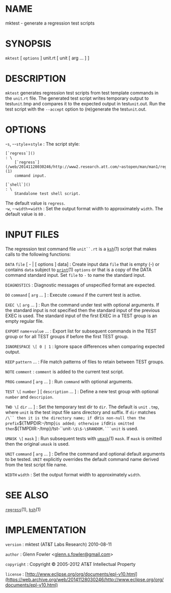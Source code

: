 # NAME

mktest - generate a regression test scripts

# SYNOPSIS

`mktest` \[ `options` \] unit.rt \[ unit \[ arg ... \] \]

# DESCRIPTION

`mktest` generates regression test scripts from test template commands
in the `unit`.`rt` file. The generated test script writes temporary
output to test`unit`.tmp and compares it to the expected output in
test`unit`.out. Run the test script with the `--accept` option to
(re)generate the test`unit`.out.

# OPTIONS

-`s`, --`style`=`style`
:   The script style:

    [`regress`]()
    : \
        [`regress`](/web/20141128030246/http://www2.research.att.com/~astopen/man/man1/regress.html)(1)
        command input.

    [`shell`]()
    : \
        Standalone test shell script.

The default value is `regress`.\
-`w`, --`width`=`width`
:   Set the output format width to approximately `width`. The default
    value is `80` .

# INPUT FILES

The regression test command file `unit``.rt` is a
[`ksh`](/web/20141128030246/http://www2.research.att.com/~astopen/man/man1/ksh.html)(1)
script that makes calls to the following functions:

`DATA` `file` \[ - | \[ options \] data\]
:   Create input data `file` that is empty (-) or contains `data`
    subject to
    [`print`](/web/20141128030246/http://www2.research.att.com/~astopen/man/man1/print.html)(1)
    `options` or that is a copy of the DATA command standard input. Set
    `file` to `-` to name the standard input.

`DIAGNOSTICS`
:   Diagnostic messages of unspecified format are expected.

`DO` `command` \[ `arg` ... \]
:   Execute `command` if the current test is active.

`EXEC \[` `arg` ... \]
:   Run the command under test with optional arguments. If the standard
    input is not specified then the standard input of the previous EXEC
    is used. The standard input of the first EXEC in a TEST group is an
    empty regular file.

`EXPORT` `name`=`value` ...
:   Export list for subsequent commands in the TEST group or for all
    TEST groups if before the first TEST group.

`IGNORESPACE \[ 0 | 1`
:   Ignore space differences when comparing expected output.

`KEEP` `pattern` ...
:   File match patterns of files to retain between TEST groups.

`NOTE` `comment`
:   `comment` is added to the current test script.

`PROG` `command` \[ `arg` ... \]
:   Run `command` with optional arguments.

`TEST \[` `number` \] \[ `description` ... \]
:   Define a new test group with optional `number` and `descripion`.

`TWD \[` `dir` ... \]
:   Set the temporary test dir to `dir`. The default is `unit` `.tmp`,
    where `unit` is the test input file sans directory and suffix. If
    `dir` matches `/\`` then it is the directory name; if `dir` is
    non-null then the prefix `\${TMPDIR:-/tmp}` is added; otherwise if
    `dir` is omitted then
    `\${TMPDIR:-/tmp}/tst-``unit`-\$\$-\$RANDOM.```unit` is used.

`UMASK \[` `mask` \]
:   Run subsequent tests with
    [`umask`](/web/20141128030246/http://www2.research.att.com/~astopen/man/man1/umask.html)(1)
    `mask`. If `mask` is omitted then the original `umask` is used.

`UNIT` `command` \[ `arg` ... \]
:   Define the command and optional default arguments to be tested.
    `UNIT` explicitly overrides the default command name derived from
    the test script file name.

`WIDTH` `width`
:   Set the output format width to approximately `width`.

# SEE ALSO

[`regress`](/web/20141128030246/http://www2.research.att.com/~astopen/man/man1/regress.html)(1),
[`ksh`](/web/20141128030246/http://www2.research.att.com/~astopen/man/man1/ksh.html)(1)

# IMPLEMENTATION

`version`
:   mktest (AT&T Labs Research) 2010-08-11

`author`
:   Glenn Fowler
    &lt;[glenn.s.fowler@gmail.com](https://web.archive.org/web/20141128030246/mailto:glenn.s.fowler@gmail.com)&gt;

`copyright`
:   Copyright © 2005-2012 AT&T Intellectual Property

`license`
:   [http://www.eclipse.org/org/documents/epl-v10.html](https://web.archive.org/web/20141128030246/http://www.eclipse.org/org/documents/epl-v10.html)


